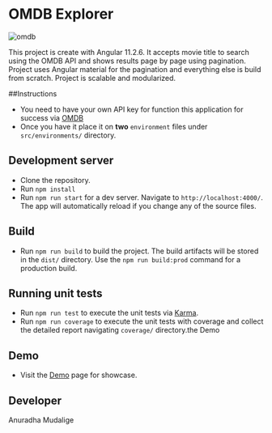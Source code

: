# OMDB Explorer

![omdb](https://media.giphy.com/media/am0sCg5VzHkiXr7t4q/giphy.gif)

This project is create with Angular 11.2.6. It accepts movie title to search using the OMDB API and shows results page by page using pagination.
Project uses Angular material for the pagination and everything else is build from scratch. Project is scalable and modularized.

##Instructions

- You need to have your own API key for function this application for success via [OMDB](http://www.omdbapi.com)
- Once you have it place it on **two** `environment` files under `src/environments/` directory.

## Development server

- Clone the repository.
- Run `npm install`
- Run `npm run start` for a dev server. Navigate to `http://localhost:4000/`. The app will automatically reload if you change any of the source files.

## Build

- Run `npm run build` to build the project. The build artifacts will be stored in the `dist/` directory. Use the `npm run build:prod` command for a production build.

## Running unit tests

- Run `npm run test` to execute the unit tests via [Karma](https://karma-runner.github.io).
- Run `npm run coverage` to execute the unit tests with coverage and collect the detailed report navigating `coverage/` directory.the Demo

## Demo

- Visit the [Demo](https://omdb-explorer.web.app/) page for showcase.

## Developer
Anuradha Mudalige

